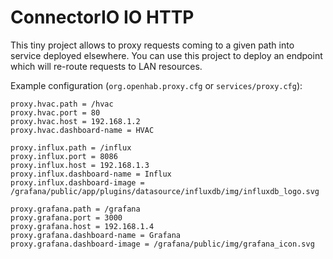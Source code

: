 # ConnectorIO IO HTTP

This tiny project allows to proxy requests coming to a given path into service deployed elsewhere.
You can use this project to deploy an endpoint which will re-route requests to LAN resources.

Example configuration (`org.openhab.proxy.cfg` or `services/proxy.cfg`):
```
proxy.hvac.path = /hvac
proxy.hvac.port = 80
proxy.hvac.host = 192.168.1.2
proxy.hvac.dashboard-name = HVAC

proxy.influx.path = /influx
proxy.influx.port = 8086
proxy.influx.host = 192.168.1.3
proxy.influx.dashboard-name = Influx
proxy.influx.dashboard-image = /grafana/public/app/plugins/datasource/influxdb/img/influxdb_logo.svg

proxy.grafana.path = /grafana
proxy.grafana.port = 3000
proxy.grafana.host = 192.168.1.4
proxy.grafana.dashboard-name = Grafana
proxy.grafana.dashboard-image = /grafana/public/img/grafana_icon.svg
```
